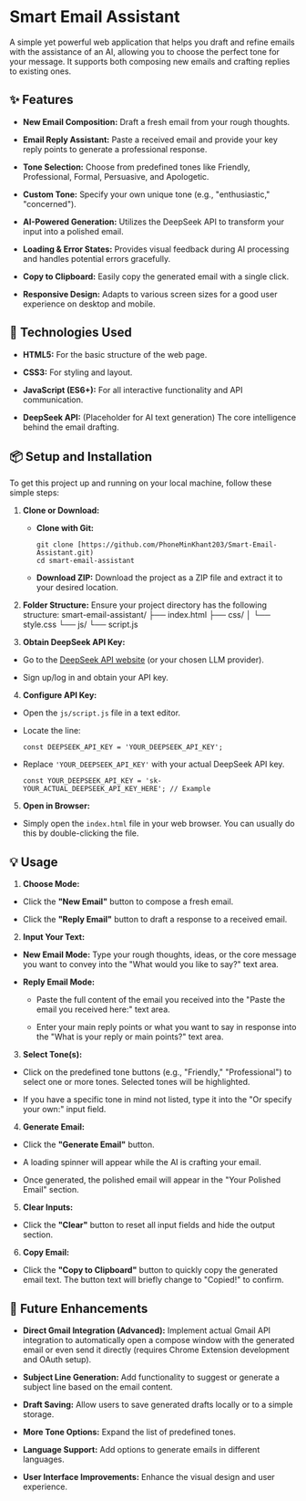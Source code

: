 # Smart Email Assistant

A simple yet powerful web application that helps you draft and refine emails with the assistance of an AI, allowing you to choose the perfect tone for your message. It supports both composing new emails and crafting replies to existing ones.

## ✨ Features

* **New Email Composition:** Draft a fresh email from your rough thoughts.

* **Email Reply Assistant:** Paste a received email and provide your key reply points to generate a professional response.

* **Tone Selection:** Choose from predefined tones like Friendly, Professional, Formal, Persuasive, and Apologetic.

* **Custom Tone:** Specify your own unique tone (e.g., "enthusiastic," "concerned").

* **AI-Powered Generation:** Utilizes the DeepSeek API to transform your input into a polished email.

* **Loading & Error States:** Provides visual feedback during AI processing and handles potential errors gracefully.

* **Copy to Clipboard:** Easily copy the generated email with a single click.

* **Responsive Design:** Adapts to various screen sizes for a good user experience on desktop and mobile.

## 🚀 Technologies Used

* **HTML5:** For the basic structure of the web page.

* **CSS3:** For styling and layout.

* **JavaScript (ES6+):** For all interactive functionality and API communication.

* **DeepSeek API:** (Placeholder for AI text generation) The core intelligence behind the email drafting.

## 📦 Setup and Installation

To get this project up and running on your local machine, follow these simple steps:

1. **Clone or Download:**

   * **Clone with Git:**

     ```
     git clone [https://github.com/PhoneMinKhant203/Smart-Email-Assistant.git)
     cd smart-email-assistant
     
     ```


   * **Download ZIP:** Download the project as a ZIP file and extract it to your desired location.

2. **Folder Structure:** Ensure your project directory has the following structure:
   smart-email-assistant/
├── index.html
├── css/
│   └── style.css
└── js/
└── script.js

3. **Obtain DeepSeek API Key:**

* Go to the [DeepSeek API website](https://www.deepseek.com/) (or your chosen LLM provider).

* Sign up/log in and obtain your API key.

4. **Configure API Key:**

* Open the `js/script.js` file in a text editor.

* Locate the line:

  ```
  const DEEPSEEK_API_KEY = 'YOUR_DEEPSEEK_API_KEY';
  
  ```

* Replace `'YOUR_DEEPSEEK_API_KEY'` with your actual DeepSeek API key.

  ```
  const YOUR_DEEPSEEK_API_KEY = 'sk-YOUR_ACTUAL_DEEPSEEK_API_KEY_HERE'; // Example
  
  ```

5. **Open in Browser:**

* Simply open the `index.html` file in your web browser. You can usually do this by double-clicking the file.

## 💡 Usage

1. **Choose Mode:**

* Click the **"New Email"** button to compose a fresh email.

* Click the **"Reply Email"** button to draft a response to a received email.

2. **Input Your Text:**

* **New Email Mode:** Type your rough thoughts, ideas, or the core message you want to convey into the "What would you like to say?" text area.

* **Reply Email Mode:**

  * Paste the full content of the email you received into the "Paste the email you received here:" text area.

  * Enter your main reply points or what you want to say in response into the "What is your reply or main points?" text area.

3. **Select Tone(s):**

* Click on the predefined tone buttons (e.g., "Friendly," "Professional") to select one or more tones. Selected tones will be highlighted.

* If you have a specific tone in mind not listed, type it into the "Or specify your own:" input field.

4. **Generate Email:**

* Click the **"Generate Email"** button.

* A loading spinner will appear while the AI is crafting your email.

* Once generated, the polished email will appear in the "Your Polished Email" section.

5. **Clear Inputs:**

* Click the **"Clear"** button to reset all input fields and hide the output section.

6. **Copy Email:**

* Click the **"Copy to Clipboard"** button to quickly copy the generated email text. The button text will briefly change to "Copied!" to confirm.

## 🔮 Future Enhancements

* **Direct Gmail Integration (Advanced):** Implement actual Gmail API integration to automatically open a compose window with the generated email or even send it directly (requires Chrome Extension development and OAuth setup).

* **Subject Line Generation:** Add functionality to suggest or generate a subject line based on the email content.

* **Draft Saving:** Allow users to save generated drafts locally or to a simple storage.

* **More Tone Options:** Expand the list of predefined tones.

* **Language Support:** Add options to generate emails in different languages.

* **User Interface Improvements:** Enhance the visual design and user experience.
